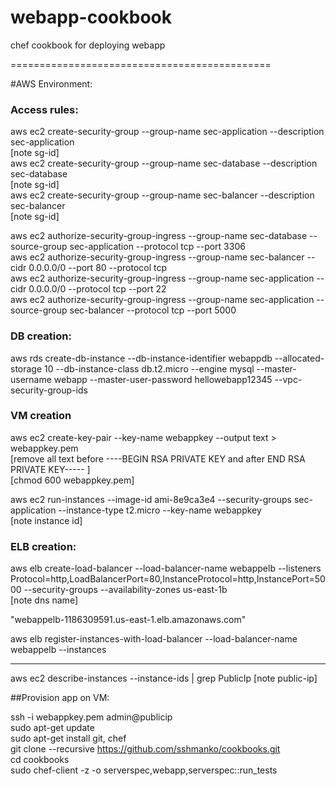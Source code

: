 # webapp-cookbook
chef cookbook for deploying webapp

=============================================

#AWS Environment:

### Access rules:
aws ec2 create-security-group --group-name sec-application --description sec-application  
[note sg-id]  
aws ec2 create-security-group --group-name sec-database --description sec-database  
[note sg-id]  
aws ec2 create-security-group --group-name sec-balancer --description sec-balancer  
[note sg-id]  

aws ec2 authorize-security-group-ingress  --group-name sec-database --source-group sec-application --protocol tcp  --port 3306  
aws ec2 authorize-security-group-ingress --group-name sec-balancer --cidr 0.0.0.0/0 --port 80 --protocol tcp  
aws ec2 authorize-security-group-ingress --group-name sec-application --cidr 0.0.0.0/0 --protocol tcp  --port 22  
aws ec2 authorize-security-group-ingress --group-name sec-application --source-group sec-balancer --protocol tcp  --port 5000  

### DB creation:  
aws rds create-db-instance --db-instance-identifier webappdb --allocated-storage 10 --db-instance-class db.t2.micro --engine mysql --master-username webapp --master-user-password hellowebapp12345  --vpc-security-group-ids <sg-id of sec-database>  

### VM creation  
aws ec2 create-key-pair --key-name webappkey --output text > webappkey.pem  
[remove all text before ----BEGIN RSA PRIVATE KEY  and after END RSA PRIVATE KEY----- ]  
[chmod 600 webappkey.pem]  

aws ec2 run-instances --image-id ami-8e9ca3e4 --security-groups sec-application --instance-type t2.micro --key-name webappkey  
[note instance id]  

### ELB creation:  
aws elb create-load-balancer --load-balancer-name webappelb --listeners Protocol=http,LoadBalancerPort=80,InstanceProtocol=http,InstancePort=5000 --security-groups <sg-id of sec-balancer> --availability-zones us-east-1b  
[note dns name]  

"webappelb-1186309591.us-east-1.elb.amazonaws.com"  

aws elb register-instances-with-load-balancer --load-balancer-name webappelb --instances <instance id>  

----
aws ec2 describe-instances --instance-ids <instance id> | grep PublicIp
[note public-ip]

##Provision app on VM:  

ssh -i webappkey.pem admin@publicip  
sudo apt-get update  
sudo apt-get install git, chef  
git clone --recursive https://github.com/sshmanko/cookbooks.git  
cd cookbooks  
sudo chef-client -z -o serverspec,webapp,serverspec::run_tests  

